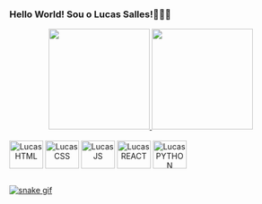 ### Hello World! Sou o Lucas Salles!👋👨‍💻

<!--
**sallez-12/sallez-12** is a ✨ _special_ ✨ repository because its `README.md` (this file) appears on your GitHub profile.

Here are some ideas to get you started:

- 🔭 I’m currently working on ...
- 🌱 I’m currently learning ...
- 👯 I’m looking to collaborate on ...
- 🤔 I’m looking for help with ...
- 💬 Ask me about ...
- 📫 How to reach me: ...
- 😄 Pronouns: ...
- ⚡ Fun fact: ...
-->

<div align="center">
  <a href="https://github.com/sallez-12">
  <img height="180em" src="https://github-readme-stats.vercel.app/api?username=sallez-12&show_icons=true&theme=tokyonight&include_all_commits=true&count_private=true"/>
  <img height="180em" src="https://github-readme-stats.vercel.app/api/top-langs/?username=sallez-12&layout=compact&langs_count=7&theme=tokyonight"/>
</div>
  
<div align="center" style ="display: inline-block"> <br>
  <img align="center" alt="LucasHTML" height="50" width="60" src="https://cdn.jsdelivr.net/gh/devicons/devicon/icons/html5/html5-plain-wordmark.svg">
  <img align="center" alt="LucasCSS" height="50" width="60" src="https://cdn.jsdelivr.net/gh/devicons/devicon/icons/css3/css3-plain-wordmark.svg"> 
  <img align="center" alt="LucasJS" height="50" width="60" src="https://cdn.jsdelivr.net/gh/devicons/devicon/icons/javascript/javascript-plain.svg">
  <img align="center" alt="LucasREACT" height="50" width="60" src="https://cdn.jsdelivr.net/gh/devicons/devicon/icons/react/react-original-wordmark.svg">
  <img align="center" alt="LucasPYTHON" height="50" width="60" src="https://cdn.jsdelivr.net/gh/devicons/devicon/icons/python/python-plain-wordmark.svg">
</div> <br>

##
  
![snake gif](https://github.com/sallez-12/sallez-12/blob/output/github-contribution-grid-snake.svg)

